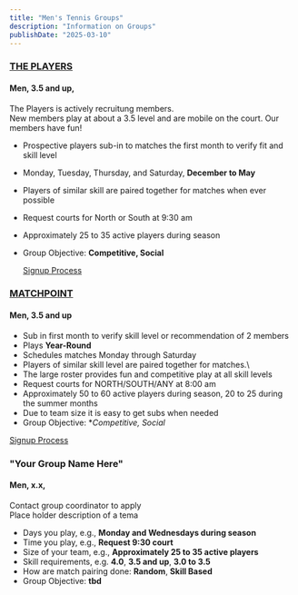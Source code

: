 ```yaml
---
title: "Men's Tennis Groups"
description: "Information on Groups"
publishDate: "2025-03-10"
---
```


### [THE PLAYERS](/page/groups/players/info)

#### **Men, 3.5 and up,**

The Players is actively recruitung members.\
New members play at about a 3.5 level and are mobile on the court. Our members have fun!

* Prospective players sub-in to matches the first month to verify fit and skill level
* Monday, Tuesday, Thursday, and Saturday, **December to May**
* Players of similar skill are paired together for matches when ever possible
* Request courts for North or South at 9:30 am
* Approximately  25 to 35 active players during season
* Group Objective: **Competitive, Social**
  
  [Signup Process](/page/groups/signupprocess)

### [MATCHPOINT]()

#### **Men, 3.5 and up**

* Sub in first month to verify skill level or recommendation of 2 members
* Plays **Year-Round**
* Schedules matches Monday through Saturday
* Players of similar skill level are paired together for matches.\
* The large roster provides fun and competitive play at all skill levels
* Request courts for NORTH/SOUTH/ANY at 8:00 am
* Approximately  50 to 60 active players during season, 20 to 25 during the summer months
* Due to team size it is easy to get subs when needed
* Group Objective: **Competitive, Social*
  
[Signup Process](/page/groups/signupprocess)

### "Your Group Name Here"

#### **Men, x.x,**

Contact group coordinator to apply\
Place holder description of a tema
* Days you play, e.g., **Monday and Wednesdays during season**
* Time you play, e.g., **Request 9:30 court**
* Size of your team, e.g., **Approximately  25 to 35 active players**
* Skill requirements, e.g. **4.0**, **3.5 and up**, **3.0 to 3.5**
* How are match pairing done: **Random**, **Skill Based**
* Group Objective: **tbd**

